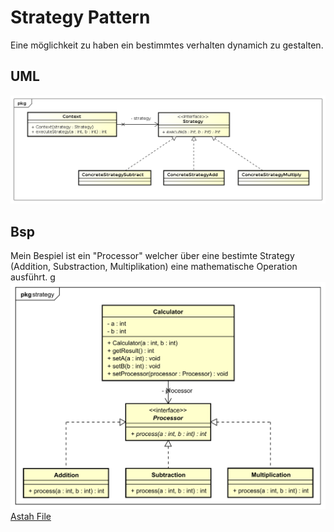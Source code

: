 # Strategy Pattern

Eine möglichkeit zu haben ein bestimmtes verhalten dynamich zu gestalten.

## UML
![UML Strategy Pattern](./resources/classDiagramm_StrategyPattern.png)

## Bsp
Mein Bespiel ist ein "Processor" welcher über eine bestimte Strategy (Addition, Substraction, Multiplikation)
eine mathematische Operation ausführt. 
g
![UML_Example](./resources/StrategyDiagram.svg)
[Astah File](./resources/StrategyDiagram.asta)